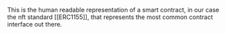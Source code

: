 This is the human readable representation of a smart contract, in our case the nft standard [[ERC1155]], that represents the most common contract interface out there.
